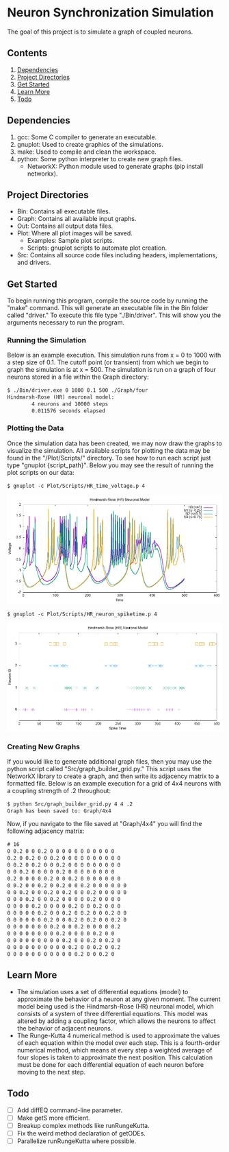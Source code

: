 # Neuron Synchronization Simulation
The goal of this project is to simulate a graph of coupled neurons.

## Contents
1. [Dependencies](https://github.com/AlexLeeSmith/NeuronSynchronizationSim/tree/master#dependencies)
2. [Project Directories](https://github.com/AlexLeeSmith/NeuronSynchronizationSim/tree/master#project-directories)
3. [Get Started](https://github.com/AlexLeeSmith/NeuronSynchronizationSim/tree/master#get-started)
4. [Learn More](https://github.com/AlexLeeSmith/NeuronSynchronizationSim/tree/master#learn-more)
5. [Todo](https://github.com/AlexLeeSmith/NeuronSynchronizationSim/tree/master#todo)

## Dependencies
1. gcc: Some C compiler to generate an executable.
2. gnuplot: Used to create graphics of the simulations.
3. make: Used to compile and clean the workspace.
4. python: Some python interpreter to create new graph files.
    - NetworkX: Python module used to generate graphs (pip install networkx).

## Project Directories
- Bin: Contains all executable files.
- Graph: Contains all available input graphs.
- Out: Contains all output data files.
- Plot: Where all plot images will be saved.
  - Examples: Sample plot scripts.
  - Scripts: gnuplot scripts to automate plot creation.
- Src: Contains all source code files including headers, implementations, and drivers.

## Get Started
To begin running this program, compile the source code by running the "make" command. This will generate an executable file in the Bin folder called "driver." To execute this file type "./Bin/driver". This will show you the arguments necessary to run the program. 

### Running the Simulation
Below is an example execution. This simulation runs from x = 0 to 1000 with a step size of 0.1. The cutoff point (or transient) from which we begin to graph the simulation is at x = 500. The simulation is run on a graph of four neurons stored in a file within the Graph directory:
```
$ ./Bin/driver.exe 0 1000 0.1 500 ./Graph/four
Hindmarsh-Rose (HR) neuronal model:
        4 neurons and 10000 steps
        0.011576 seconds elapsed
```

### Plotting the Data
Once the simulation data has been created, we may now draw the graphs to visualize the simulation. All available scripts for plotting the data may be found in the "/Plot/Scripts/" directory. To see how to run each script just type "gnuplot {script_path}". Below you may see the result of running the plot scripts on our data:

```
$ gnuplot -c Plot/Scripts/HR_time_voltage.p 4
```
![Time vs. Voltage of the HR model with 4 neurons](/Plot/Examples/HR_time_voltage(N%3D4).png)

```
$ gnuplot -c Plot/Scripts/HR_neuron_spiketime.p 4
```
![Neuron ID vs. Spike Times of the HR model with 4 neurons](/Plot/Examples/HR_neuron_spiketime(N%3D4).png)

### Creating New Graphs
If you would like to generate additional graph files, then you may use the python script called "Src/graph_builder_grid.py." This script uses the NetworkX library to create a graph, and then write its adjacency matrix to a formatted file. Below is an example execution for a grid of 4x4 neurons with a coupling strength of .2 throughout:
```
$ python Src/graph_builder_grid.py 4 4 .2
Graph has been saved to: Graph/4x4
```

Now, if you navigate to the file saved at "Graph/4x4" you will find the following adjacency matrix:
```
# 16
0 0.2 0 0 0.2 0 0 0 0 0 0 0 0 0 0 0 
0.2 0 0.2 0 0 0.2 0 0 0 0 0 0 0 0 0 0 
0 0.2 0 0.2 0 0 0.2 0 0 0 0 0 0 0 0 0 
0 0 0.2 0 0 0 0 0.2 0 0 0 0 0 0 0 0 
0.2 0 0 0 0 0.2 0 0 0.2 0 0 0 0 0 0 0 
0 0.2 0 0 0.2 0 0.2 0 0 0.2 0 0 0 0 0 0 
0 0 0.2 0 0 0.2 0 0.2 0 0 0.2 0 0 0 0 0 
0 0 0 0.2 0 0 0.2 0 0 0 0 0.2 0 0 0 0 
0 0 0 0 0.2 0 0 0 0 0.2 0 0 0.2 0 0 0 
0 0 0 0 0 0.2 0 0 0.2 0 0.2 0 0 0.2 0 0 
0 0 0 0 0 0 0.2 0 0 0.2 0 0.2 0 0 0.2 0 
0 0 0 0 0 0 0 0.2 0 0 0.2 0 0 0 0 0.2 
0 0 0 0 0 0 0 0 0.2 0 0 0 0 0.2 0 0 
0 0 0 0 0 0 0 0 0 0.2 0 0 0.2 0 0.2 0 
0 0 0 0 0 0 0 0 0 0 0.2 0 0 0.2 0 0.2 
0 0 0 0 0 0 0 0 0 0 0 0.2 0 0 0.2 0 
```

## Learn More
- The simulation uses a set of differential equations (model) to approximate the behavior of a neuron at any given moment. The current model being used is the Hindmarsh-Rose (HR) neuronal model, which consists of a system of three differential equations. This model was altered by adding a coupling factor, which allows the neurons to affect the behavior of adjacent neurons.
- The Runge-Kutta 4 numerical method is used to approximate the values of each equation within the model over each step. This is a fourth-order numerical method, which means at every step a weighted average of four slopes is taken to approximate the next position. This calculation must be done for each differential equation of each neuron before moving to the next step.

## Todo
- [ ] Add diffEQ command-line parameter.
- [ ] Make getS more efficient.
- [ ] Breakup complex methods like runRungeKutta.
- [ ] Fix the weird method declaration of getODEs.
- [ ] Parallelize runRungeKutta where possible.
